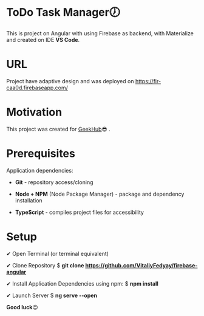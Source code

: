 # ToDo Task Manager🕖

This is project on Angular with using Firebase as backend, with Materialize and created on IDE **VS Code**. 

# URL
Project have adaptive design and was deployed on https://fir-caa0d.firebaseapp.com/

# Motivation
This project was created for [GeekHub](http://geekhub.ck.ua/)😎 .


# Prerequisites

  Application dependencies:

- **Git** - repository access/cloning

- **Node + NPM** (Node Package Manager) - package and dependency installation

- **TypeScript** - compiles project files for accessibility


# Setup

✔ Open Terminal (or terminal equivalent)

✔ Clone Repository $ **git clone https://github.com/VitaliyFedyay/firebase-angular**

✔ Install Application Dependencies using npm: $ **npm install**

✔ Launch Server $ **ng serve --open**

**Good luck**😉
